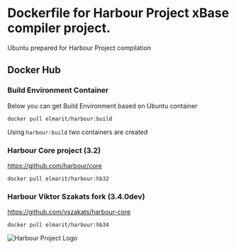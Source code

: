 # Dockerfile for Harbour Project xBase compiler project.

Ubuntu prepared for Harbour Project compilation

## Docker Hub

### Build Environment Container

Below you can get Build Environment based on Ubuntu container

```
docker pull elmarit/harbour:build
```

Using `harbour:build` two containers are created

### Harbour Core project (3.2)

https://github.com/harbour/core


```
docker pull elmarit/harbour:hb32
```

### Harbour Viktor Szakats fork (3.4.0dev)

https://github.com/vszakats/harbour-core

```
docker pull elmarit/harbour:hb34
```

![Harbour Project Logo](https://harbour.github.io/images/harbour.svg "Harbour Project Logo")


